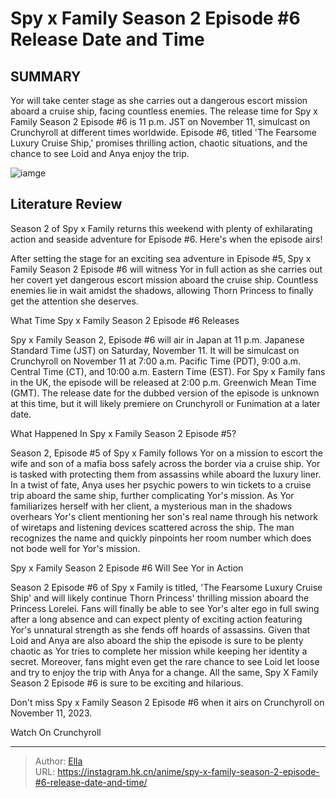 # Spy x Family Season 2 Episode #6 Release Date and Time


## SUMMARY 



  Yor will take center stage as she carries out a dangerous escort mission aboard a cruise ship, facing countless enemies.   The release time for Spy x Family Season 2 Episode #6 is 11 p.m. JST on November 11, simulcast on Crunchyroll at different times worldwide.   Episode #6, titled &#39;The Fearsome Luxury Cruise Ship,&#39; promises thrilling action, chaotic situations, and the chance to see Loid and Anya enjoy the trip.  

![iamge](https://static1.srcdn.com/wordpress/wp-content/uploads/2023/11/spy-x-family-loid-and-anya.jpg)

## Literature Review

Season 2 of Spy x Family returns this weekend with plenty of exhilarating action and seaside adventure for Episode #6. Here&#39;s when the episode airs!




After setting the stage for an exciting sea adventure in Episode #5, Spy x Family Season 2 Episode #6 will witness Yor in full action as she carries out her covert yet dangerous escort mission aboard the cruise ship. Countless enemies lie in wait amidst the shadows, allowing Thorn Princess to finally get the attention she deserves.





 What Time Spy x Family Season 2 Episode #6 Releases 
          

Spy x Family Season 2, Episode #6 will air in Japan at 11 p.m. Japanese Standard Time (JST) on Saturday, November 11. It will be simulcast on Crunchyroll on November 11 at 7:00 a.m. Pacific Time (PDT), 9:00 a.m. Central Time (CT), and 10:00 a.m. Eastern Time (EST). For Spy x Family fans in the UK, the episode will be released at 2:00 p.m. Greenwich Mean Time (GMT). The release date for the dubbed version of the episode is unknown at this time, but it will likely premiere on Crunchyroll or Funimation at a later date.



 What Happened In Spy x Family Season 2 Episode #5? 
          




Season 2, Episode #5 of Spy x Family follows Yor on a mission to escort the wife and son of a mafia boss safely across the border via a cruise ship. Yor is tasked with protecting them from assassins while aboard the luxury liner. In a twist of fate, Anya uses her psychic powers to win tickets to a cruise trip aboard the same ship, further complicating Yor&#39;s mission. As Yor familiarizes herself with her client, a mysterious man in the shadows overhears Yor&#39;s client mentioning her son&#39;s real name through his network of wiretaps and listening devices scattered across the ship. The man recognizes the name and quickly pinpoints her room number which does not bode well for Yor&#39;s mission.



 Spy x Family Season 2 Episode #6 Will See Yor in Action 
          

Season 2 Episode #6 of Spy x Family is titled, &#39;The Fearsome Luxury Cruise Ship&#39; and will likely continue Thorn Princess&#39; thrilling mission aboard the Princess Lorelei. Fans will finally be able to see Yor&#39;s alter ego in full swing after a long absence and can expect plenty of exciting action featuring Yor&#39;s unnatural strength as she fends off hoards of assassins. Given that Loid and Anya are also aboard the ship the episode is sure to be plenty chaotic as Yor tries to complete her mission while keeping her identity a secret. Moreover, fans might even get the rare chance to see Loid let loose and try to enjoy the trip with Anya for a change. All the same, Spy X Family Season 2 Episode #6 is sure to be exciting and hilarious.




Don&#39;t miss Spy x Family Season 2 Episode #6 when it airs on Crunchyroll on November 11, 2023.

Watch On Crunchyroll



---

> Author: [Ella](https://instagram.hk.cn/)  
> URL: https://instagram.hk.cn/anime/spy-x-family-season-2-episode-#6-release-date-and-time/  

